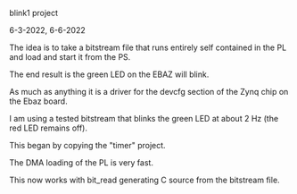 blink1 project

6-3-2022, 6-6-2022

The idea is to take a bitstream file that runs entirely
self contained in the PL and load and start it from
the PS.

The end result is the green LED on the EBAZ will blink.

As much as anything it is a driver for the devcfg section
of the Zynq chip on the Ebaz board.

I am using a tested bitstream that blinks the green LED at
about 2 Hz (the red LED remains off).

This began by copying the "timer" project.

The DMA loading of the PL is very fast.

This now works with bit_read generating C source
from the bitstream file.
